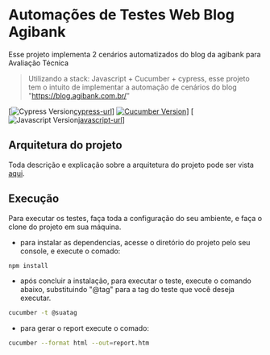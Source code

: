 # Automações de Testes Web Blog Agibank

Esse projeto implementa 2 cenários automatizados do blog da agibank para Avaliação Técnica

> Utilizando a stack: Javascript + Cucumber + cypress, esse projeto tem o intuito de implementar a automação de cenários do blog "https://blog.agibank.com.br/"

[![Cypress Version][cypress-image][cypress-url]]
[![Cucumber Version][cucumber-image]][cucumber-url]]
[![Javascript Version][javascript-image][javascript-url]]

## Arquitetura do projeto

Toda descrição e explicação sobre a arquitetura do projeto pode ser vista [aqui](https://drive.google.com/file/d/1JnrR4z01-a3m4alm7hE7L8k_z_Q3N7oa/view?usp=sharing). 


## Execução

Para executar os testes, faça toda a configuração do seu ambiente, e faça o clone do projeto em sua máquina.

* para instalar as dependencias, acesse o diretório do projeto pelo seu console, e execute o comado:

```sh
npm install
```
* após concluir a instalação, para executar o teste, execute o comando abaixo, substituindo "@tag" para a tag do teste que você deseja executar.

```sh
cucumber -t @suatag
```

* para gerar o report execute o comado:

```sh
cucumber --format html --out=report.htm
```


[javascript-image]: https://img.shields.io/badge/logo-javascript-blue?logo=javascript
[javascript-url]: https://developer.mozilla.org/pt-BR/docs/Web/JavaScript/Guide/Introduction
[cypress-image]: https://www.battery.com/wp-content/uploads/2021/03/Cypress_logo_Color-website.png
[cypress-url]: https://docs.cypress.io/app/get-started/why-cypress
[cucumber-image]: https://img.shields.io/badge/cucumber-using-brightgreen
[cucumber-url]: https://cucumber.io/
